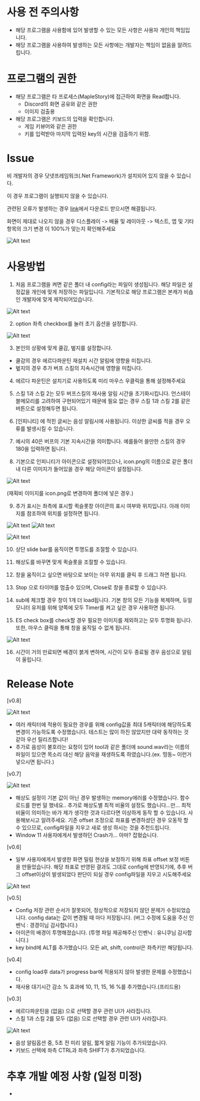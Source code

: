 # 사용 전 주의사항
- 해당 프로그램을 사용함에 있어 발생할 수 있는 모든 사항은 사용자 개인의 책임입니다.
- 해당 프로그램을 사용하여 발생하는 모든 사항에는 개발자는 책임이 없음을 알려드립니다.

# 프로그램의 권한
- 해당 프로그램은 타 프로세스(MapleStory)에 접근하여 화면을 Read합니다. 
    - Discord의 화면 공유와 같은 권한
    - 이미지 검출용
- 해당 프로그램은 키보드의 입력을 확인합니다.
    - 게임 키뷰어와 같은 권한
    - 키를 입력받아 마지막 입력된 key의 시간을 검출하기 위함.

# Issue
비 개발자의 경우 닷넷프레임워크(.Net Framework)가 설치되어 있지 않을 수 있습니다.

이 경우 프로그램이 실행되지 않을 수 있습니다.

관련된 오류가 발생하는 경우 [link](https://dotnet.microsoft.com/ko-kr/download/dotnet-framework/net472)에서 다운로드 받으시면 해결됩니다.

화면이 제대로 나오지 않을 경우 디스플레이 -> 배율 및 레이아웃 -> 텍스트, 앱 및 기타항목의 크기 변경 이 100%가 맞는지 확인해주세요

![Alt text](img/image-7.png)

# 사용방법
1. 처음 프로그램을 켜면 같은 폴더 내 config라는 파일이 생성됩니다.
해당 파일은 설정값을 개인에 맞게 저장하는 파일입니다.
기본적으로 해당 프로그램은 본캐가 비숍인 개발자에 맞게 제작되어있습니다.

![Alt text](img/image.png)

2. option 좌측 checkbox를 눌러 초기 옵션을 설정합니다.

![Alt text](img/image-1.png)

3. 본인의 상황에 맞게 쿨감, 벞지를 설정합니다.
- 쿨감의 경우 에르다파운틴 재설치 시간 알림에 영향을 미칩니다.
- 벞지의 경우 추가 버프 스킬의 지속시간에 영향을 미칩니다.

4. 에르다 파운틴은 설치기로 사용하도록 미리 마우스 우클릭을 통해 설정해주세요

5. 스킬 1과 스킬 2는 모두 버프스킬의 재사용 알림 시간을 초기화시킵니다. 언스테이블메모리를 고려하여 구현되어있기 때문에 필요 없는 경우 스킬 1과 스킬 2를 같은 버튼으로 설정해두면 됩니다.

6. [인피니티] 에 적힌 글씨는 음성 알림시에 사용됩니다. 이상한 글씨를 적을 경우 오류를 발생시킬 수 있습니다.

7. 예시의 40은 버프의 기본 지속시간을 의미합니다. 예를들어 쓸만한 스킬의 경우 180을 입력하면 됩니다.

8. 기본으로 인피니티가 아이콘으로 설정되어있으나, icon.png의 이름으로 같은 폴더내 다른 이미지가 들어있을 경우 해당 아이콘이 설정됩니다.

![Alt text](img/image-2.png)

(재획비 이미지를 icon.png로 변경하여 폴더에 넣은 경우.)

9. 추가 표시는 좌측에 표시할 퀵슬롯창 아이콘의 표시 여부와 위치입니다.
아래 이미지를 참조하여 위치를 설정하면 됩니다.

![Alt text](img/image-4.png) ![Alt text](img/image-5.png)

![Alt text](img/image-3.png)

10. 상단 slide bar를 움직이면 투명도를 조절할 수 있습니다.

11. 해상도를 바꾸면 맞게 퀵슬롯을 조절할 수 있습니다.

12. 창을 움직이고 싶으면 바탕으로 보이는 아무 위치를 클릭 후 드래그 하면 됩니다.

13. Stop 으로 타이머를 멈출수 있으며, Close로 창을 종료할 수 있습니다.

14. sub에 체크할 경우 창이 1개 더 load됩니다. 기본 창의 모든 기능을 복제하며,
듀얼모니터 유저를 위해 양쪽에 모두 Timer를 켜고 싶은 경우 사용하면 됩니다.

15. ES check box를 check할 경우 필요한 이미지를 제외하고는 모두 투명화 됩니다.
또한, 마우스 클릭을 통해 창을 움직일 수 없게 됩니다.

![Alt text](img/image-6.png)

16. 시간이 거의 만료되면 배경이 붉게 변하며, 시간이 모두 종료될 경우 음성으로 알림이 울립니다.

# Release Note
[v0.8]

![Alt text](img/image-11.png)

- 여러 캐릭터에 적용이 필요한 경우를 위해 config값을 최대 5캐릭터에 해당하도록 변경이 가능하도록 수정했습니다.
테스트는 많이 하진 않았지만 대략 동작하는 것 같아 우선 릴리즈합니다!
- 추가로 음성이 불호라는 요청이 있어 tool과 같은 폴더에 sound.wav라는 이름의 파일이 있으면 목소리 대신 해당 음악을 재생하도록 하였습니다.(ex. 띵동~ 이런거 넣으시면 됩니다.)

[v0.7]

![Alt text](img/image-10.png)

- 해상도 설정이 기본 값이 아닌 경우 발생하는 memory에러를 수정했습니다.
함수 로드를 한번 덜 했네요..
추가로 해상도별 최적 비율의 설정도 했습니다...만... 최적비율이 의미하는 바가
제가 생각한 것과 다르다면 이상하게 동작 할 수 있습니다. 사용해보시고 알려주세요.
기존 offset 조정으로 좌표를 변경하셨던 경우 오동작 할 수 있으므로, config파일을 지우고 새로 생성 하시는 것을 추천드립니다.
- Window 11 사용자에게서 발생하던 Crash가... 아마? 잡혔습니다.

[v0.6]
- 일부 사용자에게서 발생한 화면 밀림 현상을 보정하기 위해 좌표 offset 보정 버튼을 만들었습니다. 해당 좌표로 반영된 결과도 그대로 config에 반영되기에, 추후 버그 offset이상이 발생되었다 판단이 되실 경우 config파일을 지우고 시도해주세요

![Alt text](img/image-9.png)

[v0.5]
- Config 저장 관련 순서가 잘못되어, 정상적으로 저장되지 않던 문제가 수정되었습니다.
config data는 값이 변경될 때 마다 저장됩니다.
(버그 수정에 도움을 주신 인벤닉 : 경경이님 감사합니다.)
- 아이콘의 배경이 투명해졌습니다.
(투명 파일 제공해주신 인벤닉 : 유니쿠님 감사합니다.)
- key bind에 ALT를 추가했습니다. 모든 alt, shift, control은 좌측키만 해당됩니다.

[v0.4]
- config load후 data가 progress bar에 적용되지 않아 발생한 문제를 수정했습니다.
- 재사용 대기시간 감소 % 효과에 10, 11, 15, 16 %를 추가했습니다.(프리드용)

[v0.3]
- 에르다파운틴을 (없음) 으로 선택할 경우 관련 UI가 사라집니다.
- 스킬 1과 스킬 2를 모두 (없음) 으로 선택할 경우 관련 UI가 사라집니다.

![Alt text](img/image-8.png)

- 음성 알림옵션 중, 5초 전 미리 알림, 짧게 알림 기능이 추가되었습니다.
- 키보드 선택에 좌측 CTRL과 좌측 SHIFT가 추가되었습니다.


# 추후 개발 예정 사항 (일정 미정)
- 